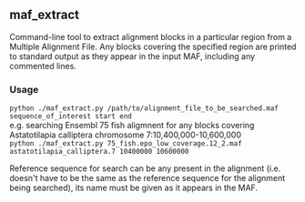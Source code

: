 ## maf_extract
Command-line tool to extract alignment blocks in a particular region from a Multiple Alignment File. 
Any blocks covering the specified region are printed to standard output as they appear in the input MAF, including any commented lines. 
### Usage
`python ./maf_extract.py /path/to/alignment_file_to_be_searched.maf sequence_of_interest start end`
<br /> 
e.g. searching Ensembl 75 fish aligmnent for any blocks covering Astatotilapia calliptera chromosome 7:10,400,000-10,600,000
<br /> 
`python ./maf_extract.py 75_fish.epo_low_coverage.12_2.maf astatotilapia_calliptera.7 10400000 10600000`
<br />

Reference sequence for search can be any present in the alignment (i.e. doesn't have to be the same as the reference sequence for the alignment being searched), its name must be given as it appears in the MAF. 